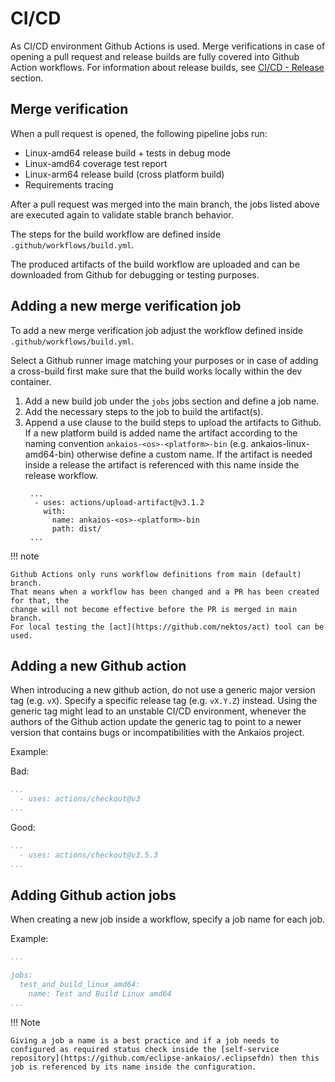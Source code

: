 # CI/CD

As CI/CD environment Github Actions is used.
Merge verifications in case of opening a pull request and release builds are fully covered
into Github Action workflows. For information about release builds, see [CI/CD - Release](ci-cd-release.md) section.

## Merge verification

When a pull request is opened, the following pipeline jobs run:

- Linux-amd64 release build + tests in debug mode
- Linux-amd64 coverage test report
- Linux-arm64 release build (cross platform build)
- Requirements tracing

After a pull request was merged into the main branch, the jobs listed above
are executed again to validate stable branch behavior.

The steps for the build workflow are defined inside `.github/workflows/build.yml`.

The produced artifacts of the build workflow are uploaded and 
can be downloaded from Github for debugging or testing purposes.

## Adding a new merge verification job

To add a new merge verification job adjust the workflow defined inside `.github/workflows/build.yml`.

Select a Github runner image matching your purposes or in case of adding a cross-build first make sure that
the build works locally within the dev container.

1. Add a new build job under the `jobs` jobs section and define a job name.
2. Add the necessary steps to the job to build the artifact(s).
3. Append a use clause to the build steps to upload the artifacts to Github. If a new platform build is added name the artifact according to the naming convention `ankaios-<os>-<platform>-bin` (e.g. ankaios-linux-amd64-bin) otherwise define a custom name. If the artifact is needed inside a release the artifact is referenced with this name inside the release workflow.
   ```
    ...
     - uses: actions/upload-artifact@v3.1.2
       with:
         name: ankaios-<os>-<platform>-bin
         path: dist/
    ...
   ```

!!! note

    Github Actions only runs workflow definitions from main (default) branch.
    That means when a workflow has been changed and a PR has been created for that, the
    change will not become effective before the PR is merged in main branch.
    For local testing the [act](https://github.com/nektos/act) tool can be
    used.


## Adding a new Github action

When introducing a new github action, do not use a generic major version tag (e.g. `vX`).
Specify a specific release tag (e.g. `vX.Y.Z`) instead. Using the generic tag might lead to an unstable CI/CD environment,
whenever the authors of the Github action update the generic tag to point to a newer version that contains bugs or incompatibilities with the Ankaios project.

Example:

Bad:
```yaml
...
  - uses: actions/checkout@v3
...
```

Good:
```yaml
...
  - uses: actions/checkout@v3.5.3
...
```

## Adding Github action jobs
When creating a new job inside a workflow, specify a job name for each job.

Example:

```yaml
...

jobs:
  test_and_build_linux_amd64:
    name: Test and Build Linux amd64
...
```

!!! Note

    Giving a job a name is a best practice and if a job needs to configured as required status check inside the [self-service repository](https://github.com/eclipse-ankaios/.eclipsefdn) then this job is referenced by its name inside the configuration.


